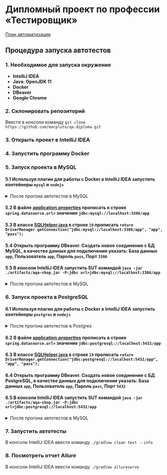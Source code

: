 # Дипломный проект по профессии «Тестировщик»
[План автоматизации](https://github.com/marpluto/qa.diploma/blob/master/Plan.md)

## Процедура запуска автотестов
### 1. Необходимое для запуска окружение
- **IntelliJ IDEA**
- **Java: OpenJDK 11**
- **Docker**
- **DBeaver**
- **Google Chrome**

### 2. Склонировать репозиторий
Ввести в консоли команду `git clone https://github.com/marpluto/qa.diploma.git`

### 3. Открыть проект в IntelliJ IDEA

### 4. Запустить программу Docker

### 5. Запуск проекта в MySQL
#### 5.1 Используя плагин для работы с Docker в IntelliJ IDEA запустить контейнеры `mysql` и `nodejs`

<details><summary>После прогона автотестов в MySQL</summary>
Завершить работу контейнеров командой Down.
</details>

#### 5.2 В файле [application.properties](application.properties) прописать в строке `spring.datasource.url=` значение `jdbc:mysql://localhost:3306/app`

#### 5.3 В классе [SQLHelper.java](src%2Ftest%2Fjava%2Fru%2Fnetology%2Fdata%2FSQLHelper.java) в строке `19` прописать `return DriverManager.getConnection("jdbc:mysql://localhost:3306/app", "app", "pass");`

#### 5.4 Открыть программу DBeaver. Создать новое соединение с БД MySQL, в качестве данных для подключения указать: База данных `app`, Пользователь `app`, Пароль `pass`, Порт `3306`

#### 5.5 В консоли IntelliJ IDEA запустить SUT командой `java -jar ./artifacts/aqa-shop.jar -P:jdbc url=jdbc:mysql://localhost:3306/app`
<details><summary>После прогона автотестов в MySQL</summary>
Завершить работу SUT, можно использовать сочетание клавиш ctrl+C (cmd+C для macOS).
</details> 

### 6. Запуск проекта в PostgreSQL
#### 6.1 Используя плагин для работы с Docker в IntelliJ IDEA запустить контейнеры `postgres` и `nodejs`

<details><summary>После прогона автотестов в Postgres</summary>
Завершить работу контейнеров командой Down.
</details>

#### 6.2 В файле [application.properties](application.properties) прописать в строке `spring.datasource.url=` значение `jdbc:postgresql://localhost:5432/app`

#### 6.3 В классе [SQLHelper.java](src%2Ftest%2Fjava%2Fru%2Fnetology%2Fdata%2FSQLHelper.java) в строке `19` прописать `return DriverManager.getConnection("jdbc:postgresql://localhost:5432/app", "app", "pass");`

#### 6.4 Открыть программу DBeaver. Создать новое соединение с БД PostgreSQL, в качестве данных для подключения указать: База данных `app`, Пользователь `app`, Пароль `pass`, Порт `5432`

#### 6.5 В консоли IntelliJ IDEA запустить SUT командой `java -jar ./artifacts/aqa-shop.jar -P:jdbc url=jdbc:postgresql://localhost:5432/app`
<details><summary>После прогона автотестов в MySQL</summary>
Завершить работу SUT, можно использовать сочетание клавиш ctrl+C (cmd+C для macOS).
</details>

### 7. Запустить автотесты
В консоли IntelliJ IDEA ввести команду `./gradlew clean test --info`

### 8. Посмотреть отчет Allure
В консоли IntelliJ IDEA ввести команду `./gradlew allureserve`